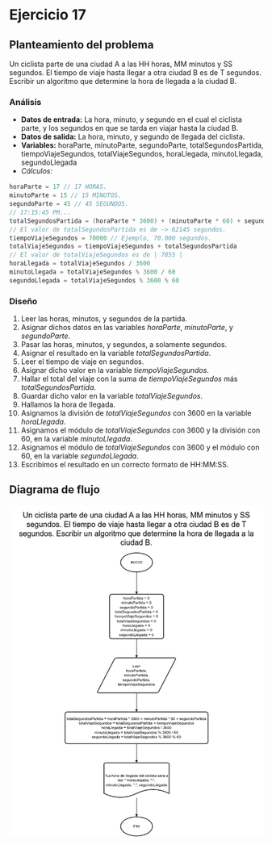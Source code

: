 # Ejercicio 17

## Planteamiento del problema

Un ciclista parte de una ciudad A a las HH horas, MM minutos y SS segundos. El tiempo de viaje hasta llegar a otra ciudad B es de T segundos. Escribir un algoritmo que determine la hora de llegada a la ciudad B.

### Análisis

- **Datos de entrada:** La hora, minuto, y segundo en el cual el ciclista parte, y los segundos en que se tarda en viajar hasta la ciudad B.
- **Datos de salida:** La hora, minuto, y segundo de llegada del ciclista.
- **Variables:** horaParte, minutoParte, segundoParte, totalSegundosPartida, tiempoViajeSegundos, totalViajeSegundos, horaLlegada, minutoLlegada, segundoLlegada 
- _Cálculos:_
```C
horaParte = 17 // 17 HORAS.
minutoParte = 15 // 15 MINUTOS.
segundoParte = 45 // 45 SEGUNDOS.
// 17:15:45 PM...
totalSegundosPartida = (horaParte * 3600) + (minutoParte * 60) + segundoParte
// El valor de totalSegundosPartida es de -> 62145 segundos.
tiempoViajeSegundos = 70000 // Ejemplo, 70.000 segundos.
totalViajeSegundos = tiempoViajeSegundos + totalSegundosPartida
// El valor de totalViajeSegundos es de | 7855 |
horaLlegada = totalViajeSegundos / 3600
minutoLlegada = totalViajeSegundos % 3600 / 60
segundoLlegada = totalViajeSegundos % 3600 % 60
```

### Diseño

1. Leer las horas, minutos, y segundos de la partida.
2. Asignar dichos datos en las variables *horaParte*, *minutoParte*, y *segundoParte*.
3. Pasar las horas, minutos, y segundos, a solamente segundos.
4. Asignar el resultado en la variable *totalSegundosPartida*.
5. Leer el tiempo de viaje en segundos.
6. Asignar dicho valor en la variable *tiempoViajeSegundos*.
7. Hallar el total del viaje con la suma de *tiempoViajeSegundos* más *totalSegundosPartida*.
8. Guardar dicho valor en la variable *totalViajeSegundos*.
9. Hallamos la hora de llegada.
10. Asignamos la división de *totalViajeSegundos* con 3600 en la variable *horaLlegada*.
11. Asignamos el módulo de *totalViajeSegundos* con 3600 y la división con 60, en la variable *minutoLlegada*.
12. Asignamos el módulo de *totalViajeSegundos* con 3600 y el módulo con 60, en la variable *segundoLlegada*.
13. Escribimos el resultado en un correcto formato de HH:MM:SS.

## Diagrama de flujo

![DFD del ejercicio 17](./Ejercicio17DFD.png)
